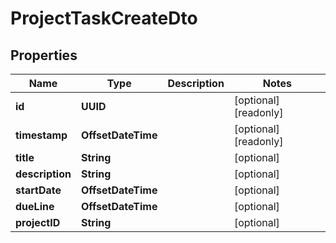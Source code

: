

# ProjectTaskCreateDto


## Properties

| Name | Type | Description | Notes |
|------------ | ------------- | ------------- | -------------|
|**id** | **UUID** |  |  [optional] [readonly] |
|**timestamp** | **OffsetDateTime** |  |  [optional] [readonly] |
|**title** | **String** |  |  [optional] |
|**description** | **String** |  |  [optional] |
|**startDate** | **OffsetDateTime** |  |  [optional] |
|**dueLine** | **OffsetDateTime** |  |  [optional] |
|**projectID** | **String** |  |  [optional] |



